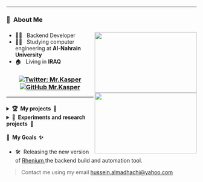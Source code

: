 <hr>

<h3> 📛 &nbsp;About Me </h3>

<h3>
<img height="160em" align="right" width="270" src="https://github-readme-stats.vercel.app/api/top-langs/?username=Hussein-L-AlMadhachi&theme=dark&layout=compact"/>
<img height="160em" align="right" width="270" src="https://awesome-github-stats.azurewebsites.net/user-stats/Hussein-L-AlMadhachi?cardType=level&theme=dark" /> 
</h3>


- 🧑‍💻 &nbsp; Backend Developer
- 👨‍🎓 &nbsp; Studying computer engineering at **Al-Nahrain University**
- 🏠 &nbsp; Living in **IRAQ**


<h3 align="center">
  
[![Twitter: Mr.Kasper](https://img.shields.io/twitter/follow/XTechnoPro?style=social)](https://twitter.com/XTechnoPro)
[![GitHub Mr.Kasper](https://img.shields.io/github/followers/Hussein-L-AlMadhachi?label=follow&style=social)](https://github.com/Hussein-L-AlMadhachi)

</h3>

<hr>


<h4>
<details>

  <summary> 🏆 &nbsp;My projects &nbsp;🏅  </summary>
  <br>
  
  <ul> 
    <li> 🛠️ &nbsp; <a href="https://github.com/Hussein-L-AlMadhachi/Rhenium"> Rhenium </a> (unstable): A universal build and automation system for your backend. </li>
    <li> 🔓 &nbsp; <a href="https://addons.mozilla.org/en-US/firefox/addon/yotutube-ads-skipper/"> Youtube Ads Skipper </a> : A browser extension I made to auto-skip annoying unskipable Youtube Ads. </li>
  <ul>
</details>



<details>

  <summary> 🔬&nbsp; Experiments and research projects &nbsp;🔭 </summary>
  <br>
  <ul> 
    <li> 🔧&nbsp; <a href="https://github.com/Hussein-L-AlMadhachi/hb-tree"> hb-tree </a> : Trying to implement my own data structures for key value pairs. </li>
    <li> 🔨&nbsp; <a href="https://github.com/Hussein-L-AlMadhachi/ht-tree"> ht-tree </a> : Second generation of `ht-tree` but its more like hash tables linked together rather than trees. </li>
  <ul>
 
</details>
</h4>


<h4> 🎯 &nbsp;My Goals &nbsp;✨ </h4>

- 🛠️&nbsp; Releasing the new version of <a href="https://github.com/Hussein-L-AlMadhachi/Rhenium"> Rhenium </a> the backend build and automation tool.

> Contact me using my email [hussein.almadhachi@yahoo.com](mailto:hussein.almadhachi@yahoo.com)
